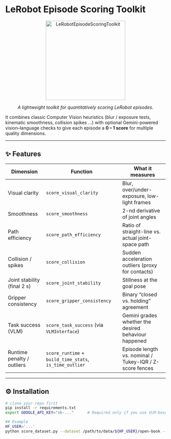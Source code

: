 # **LeRobot Episode Scoring Toolkit**

<p align="center">
  <img src="https://raw.githubusercontent.com/AskYoutubeAI/AskVideos-VideoCLIP/main/AskVideosVideoClipLogo.png" height="250" alt="LeRobotEpisodeScoringToolkit" />
</p>
<p align="center">
  <em>A lightweight toolkit for quantitatively scoring LeRobot episodes.</em>
</p>
<p align="center">


It combines classic Computer Vision heuristics (blur / exposure tests, kinematic smoothness, collision spikes …) with optional Gemini-powered vision–language checks to give each episode a **0 – 1 score** for multiple quality dimensions.

---

## ✨  Features
| Dimension                   | Function                                            | What it measures                                             |
| --------------------------- | ---------------------------------------------------- | ------------------------------------------------------------ |
| Visual clarity              | `score_visual_clarity`                              | Blur, over/under-exposure, low-light frames                  |
| Smoothness                  | `score_smoothness`                                  | 2-nd derivative of joint angles                              |
| Path efficiency             | `score_path_efficiency`                             | Ratio of straight-line vs. actual joint-space path           |
| Collision / spikes          | `score_collision`                                   | Sudden acceleration outliers (proxy for contacts)            |
| Joint stability (final 2 s) | `score_joint_stability`                             | Stillness at the goal pose                                   |
| Gripper consistency         | `score_gripper_consistency`                         | Binary “closed vs. holding” agreement                        |
| Task success (VLM)          | `score_task_success` (via `VLMInterface`)           | Gemini grades whether the desired behaviour happened         |
| Runtime penalty / outliers  | `score_runtime` + `build_time_stats`, `is_time_outlier` | Episode length vs. nominal / Tukey-IQR / Z-score fences      |

---

## ⚙️  Installation

```bash
# clone your repo first
pip install -r requirements.txt
export GOOGLE_API_KEY="sk-..."      # Required only if you use VLM-based scoring

## Example
HF_USER='...'
python score_dataset.py --dataset /path/to/data/${HF_USER}/open-book --task "Open the book"
